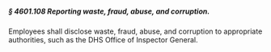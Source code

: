 ##### § 4601.108 Reporting waste, fraud, abuse, and corruption. #####

Employees shall disclose waste, fraud, abuse, and corruption to appropriate authorities, such as the DHS Office of Inspector General.